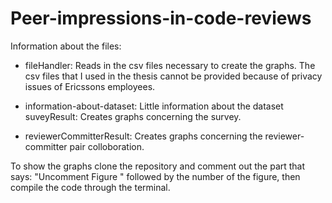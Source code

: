 # Peer-impressions-in-code-reviews

Information about the files:

* fileHandler: Reads in the csv files necessary to create the graphs. The csv files that I used in the thesis cannot be     provided because of privacy issues of Ericssons employees.
  
* information-about-dataset: Little information about the dataset
suveyResult: Creates graphs concerning the survey.

* reviewerCommitterResult: Creates graphs concerning the reviewer-committer pair colloboration.


To show the graphs clone the repository and comment out the part that says: "Uncomment Figure " followed by the number of the figure, then compile the code through the terminal.
